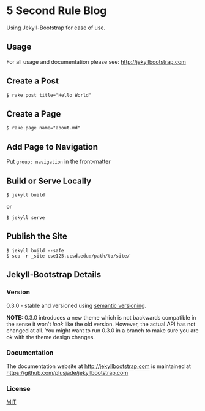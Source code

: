 # 5 Second Rule Blog

Using Jekyll-Bootstrap for ease of use.

## Usage

For all usage and documentation please see: <http://jekyllbootstrap.com>

## Create a Post

    $ rake post title="Hello World"

## Create a Page

    $ rake page name="about.md"

## Add Page to Navigation

Put `group: navigation` in the front-matter

## Build or Serve Locally

    $ jekyll build

or

    $ jekyll serve

## Publish the Site

    $ jekyll build --safe
    $ scp -r _site cse125.ucsd.edu:/path/to/site/

## Jekyll-Bootstrap Details

### Version

0.3.0 - stable and versioned using [semantic versioning](http://semver.org/).

**NOTE:** 0.3.0 introduces a new theme which is not backwards compatible in the sense it won't _look_ like the old version.
However, the actual API has not changed at all.
You might want to run 0.3.0 in a branch to make sure you are ok with the theme design changes.

### Documentation

The documentation website at <http://jekyllbootstrap.com> is maintained at https://github.com/plusjade/jekyllbootstrap.com


### License

[MIT](http://opensource.org/licenses/MIT)
